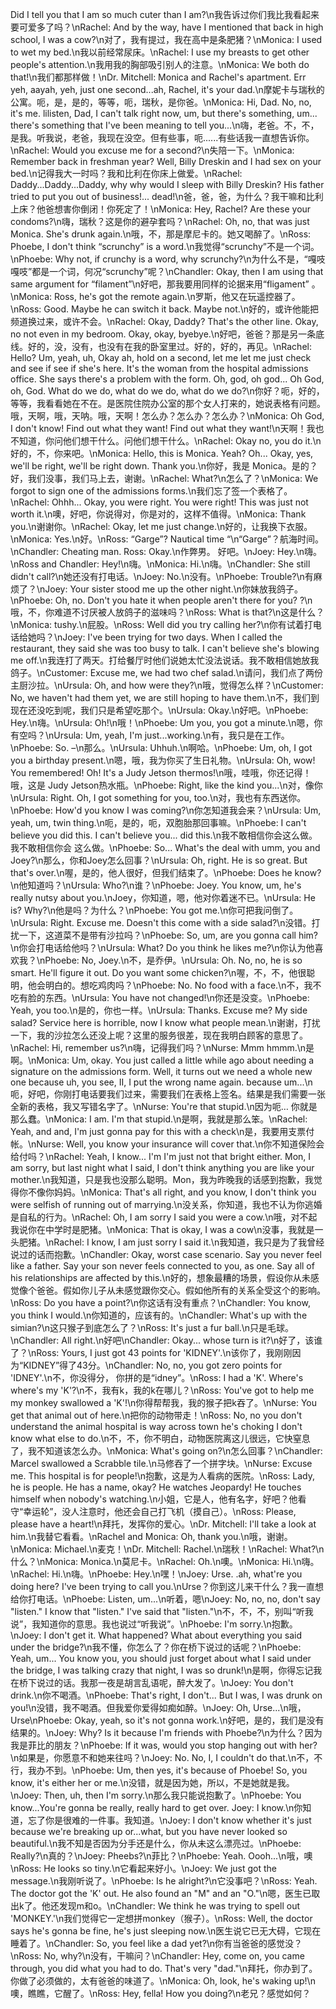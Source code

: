 Did I tell you that I am so much cuter than I am?\n我告诉过你们我比我看起来要可爱多了吗？\nRachel: And by the way, have I mentioned that back in high school, I was a cow?\n对了，我有提过，我在高中是条肥猪？\nMonica: I used to wet my bed.\n我以前经常尿床。\nRachel: I use my breasts to get other people's attention.\n我用我的胸部吸引别人的注意。\nMonica: We both do that!\n我们都那样做！\nDr. Mitchell: Monica and Rachel's apartment. Err yeh, aayah, yeh, just one second...ah, Rachel, it's your dad.\n摩妮卡与瑞秋的公寓。呃，是，是的，等等，呃，瑞秋，是你爸。\nMonica: Hi, Dad. No, no, it's me. lilisten, Dad, I can't talk right now, um, but there's something, um... there's something that I've been meaning to tell you...\n嗨，老爸。不，不，是我。听我说，老爸，我现在没空。但有些事，呃......有些话我一直想告诉你。\nRachel: Would you excuse me for a second?\n失陪一下。\nMonica: Remember back in freshman year? Well, Billy Dreskin and I had sex on your bed.\n记得我大一时吗？我和比利在你床上做爱。\nRachel: Daddy...Daddy...Daddy, why why would I sleep with Billy Dreskin? His father tried to put you out of business!... dead!\n爸，爸，爸，为什么？我干嘛和比利上床？他爸想害你倒闭！你死定了！\nMonica: Hey, Rachel? Are these your condoms?\n嗨，瑞秋？这是你的避孕套吗？\nRachel: Oh, no, that was just Monica. She's drunk again.\n哦，不，那是摩尼卡的。她又喝醉了。\nRoss: Phoebe, I don't think “scrunchy” is a word.\n我觉得“scrunchy”不是一个词。\nPhoebe: Why not, if crunchy is a word, why scrunchy?\n为什么不是，“嘎吱嘎吱”都是一个词，何况“scrunchy”呢？\nChandler: Okay, then I am using that same argument for “filament”\n好吧，那我要用同样的论据来用“fligament” 。\nMonica: Ross, he's got the remote again.\n罗斯，他又在玩遥控器了。\nRoss: Good. Maybe he can switch it back. Maybe not.\n好的，或许他能把频道换过来，或许不会。\nRachel: Okay, Daddy? That's the other line. Okay, no not even in my bedroom. Okay, okay, byebye.\n好吧，爸爸？那是另一条底线。好的，没，没有，也没有在我的卧室里过。好的，好的，再见。\nRachel: Hello? Um, yeah, uh, Okay ah, hold on a second, let me let me just check and see if see if she's here. It's the woman from the hospital admissions office. She says there's a problem with the form. Oh, god, oh god... Oh God, oh, God. What do we do, what do we do, what do we do?\n你好？呃，好的，等等，我看看她在不在。是医院住院办公室的那个女人打来的，她说表格有问题。哦，天啊，哦，天呐。哦，天啊！怎么办？怎么办？怎么办？\nMonica: Oh God, I don't know! Find out what they want! Find out what they want!\n天啊！我也不知道，你问他们想干什么。问他们想干什么。\nRachel: Okay no, you do it.\n好的，不，你来吧。\nMonica: Hello, this is Monica. Yeah? Oh... Okay, yes, we'll be right, we'll be right down. Thank you.\n你好，我是 Monica。是的？好，我们没事，我们马上去，谢谢。\nRachel: What?\n怎么了？\nMonica: We forgot to sign one of the admissions forms.\n我们忘了签一个表格了。\nRachel: Ohhh... Okay, you were right. You were right! This was just not worth it.\n噢，好吧，你说得对，你是对的，这样不值得。\nMonica: Thank you.\n谢谢你。\nRachel: Okay, let me just change.\n好的，让我换下衣服。\nMonica: Yes.\n好。\nRoss: “Garge”? Nautical time “\n“Garge”？航海时间。\nChandler: Cheating man. Ross: Okay.\n作弊男。 好吧。\nJoey: Hey.\n嗨。\nRoss and Chandler: Hey!\n嗨。\nMonica: Hi.\n嗨。\nChandler: She still didn't call?\n她还没有打电话。\nJoey: No.\n没有。\nPhoebe: Trouble?\n有麻烦了？\nJoey: Your sister stood me up the other night.\n你妹放我鸽子。\nPhoebe: Oh, no. Don't you hate it when people aren't there for you? ?\n哦，不，你难道不讨厌被人放鸽子的滋味吗？\nRoss: What is that?\n这是什么？\nMonica: tushy.\n屁股。\nRoss: Well did you try calling her?\n你有试着打电话给她吗？\nJoey: I've been trying for two days. When I called the restaurant, they said she was too busy to talk. I can't believe she's blowing me off.\n我连打了两天。打给餐厅时他们说她太忙没法说话。我不敢相信她放我鸽子。\nCustomer: Excuse me, we had two chef salad.\n请问，我们点了两份主厨沙拉。\nUrsula: Oh, and how were they?\n哦，觉得怎么样？\nCustomer: No, we haven't had them yet, we are still hoping to have them.\n不，我们到现在还没吃到呢，我们只是希望吃那个。\nUrsula: Okay.\n好吧。\nPhoebe: Hey.\n嗨。\nUrsula: Oh!\n哦！\nPhoebe: Um you, you got a minute.\n嗯，你有空吗？\nUrsula: Um, yeah, I'm just...working.\n有，我只是在工作。\nPhoebe: So. –\n那么。\nUrsula: Uhhuh.\n啊哈。\nPhoebe: Um, oh, I got you a birthday present.\n嗯，哦，我为你买了生日礼物。\nUrsula: Oh, wow! You remembered! Oh! It's a Judy Jetson thermos!\n哦，哇哦，你还记得！哦，这是 Judy Jetson热水瓶。\nPhoebe: Right, like the kind you...\n对，像你\nUrsula: Right. Oh, I got something for you, too.\n对，我也有东西送你。\nPhoebe: How'd you know I was coming?\n你怎知道我会来？\nUrsula: Um, yeah, um, twin thing.\n呃，是的，呃，双胞胎那回事嘛。\nPhoebe: I can't believe you did this. I can't believe you... did this.\n我不敢相信你会这么做。我不敢相信你会 这么做。\nPhoebe: So... What's the deal with umm, you and Joey?\n那么，你和Joey怎么回事？\nUrsula: Oh, right. He is so great. But that's over.\n喔，是的，他人很好，但我们结束了。\nPhoebe: Does he know?\n他知道吗？\nUrsula: Who?\n谁？\nPhoebe: Joey. You know, um, he's really nutsy about you.\nJoey，你知道，嗯，他对你着迷不已。\nUrsula: He is? Why?\n他是吗？为什么？\nPhoebe: You got me.\n你可把我问倒了。\nUrsula: Right. Excuse me. Doesn't this come with a side salad?\n没错。打扰一下，这道菜不是带有沙拉吗？\nPhoebe: So, um, are you gonna call him?\n你会打电话给他吗？\nUrsula: What? Do you think he likes me?\n你认为他喜欢我？\nPhoebe: No, Joey.\n不，是乔伊。\nUrsula: Oh. No, no, he is so smart. He'll figure it out. Do you want some chicken?\n喔，不，不，他很聪明，他会明白的。想吃鸡肉吗？\nPhoebe: No. No food with a face.\n不，我不吃有脸的东西。\nUrsula: You have not changed!\n你还是没变。\nPhoebe: Yeah, you too.\n是的，你也一样。\nUrsula: Thanks. Excuse me? My side salad? Service here is horrible, now I know what people mean.\n谢谢，打扰一下，我的沙拉怎么还没上呢？这里的服务很差，现在我明白顾客的意思了。\nRachel: Hi, remember us?\n嗨，记得我们吗？\nNurse: Mmm hmmm.\n是啊。\nMonica: Um, okay. You just called a little while ago about needing a signature on the admissions form. Well, it turns out we need a whole new one because uh, you see, II, I put the wrong name again. because um...\n呃，好吧，你刚打电话要我们过来，需要我们在表格上签名。结果是我们需要一张全新的表格，我又写错名字了。\nNurse: You're that stupid.\n因为呃… 你就是那么蠢。\nMonica: I am. I'm that stupid.\n是啊，我就是那么笨。\nRachel: Yeah, and and, I'm just gonna pay for this with a check\n是，我要用支票付帐。\nNurse: Well, you know your insurance will cover that.\n你不知道保险会给付吗？\nRachel: Yeah, I know... I'm I'm just not that bright either. Mon, I am sorry, but last night what I said, I don't think anything you are like your mother.\n我知道，只是我也没那么聪明。Mon，我为昨晚我的话感到抱歉，我觉得你不像你妈妈。\nMonica: That's all right, and you know, I don't think you were selfish of running out of marrying.\n没关系，你知道，我也不认为你逃婚是自私的行为。\nRachel: Oh, I am sorry I said you were a cow.\n哦，对不起我说你在中学时是肥猪。\nMonica: That is okay, I was a cow\n没事，我就是一头肥猪。\nRachel: I know, I am just sorry I said it.\n我知道，我只是为了我曾经说过的话而抱歉。\nChandler: Okay, worst case scenario. Say you never feel like a father. Say your son never feels connected to you, as one. Say all of his relationships are affected by this.\n好的，想象最糟的场景，假设你从未感觉像个爸爸。假如你儿子从未感觉跟你交心。假如他所有的关系全受这个的影响。\nRoss: Do you have a point?\n你这话有没有重点？\nChandler: You know, you think I would.\n你知道的，应该有的。\nChandler: What's up with the simian?\n这只猴子到底怎么了？\nRoss: It's just a fur ball.\n只是毛球。\nChandler: All right.\n好吧\nChandler: Okay... whose turn is it?\n好了，该谁了？\nRoss: Yours, I just got 43 points for 'KIDNEY'.\n该你了，我刚刚因为“KIDNEY”得了43分。\nChandler: No, no, you got zero points for 'IDNEY'.\n不，你没得分， 你拼的是“idney”。\nRoss: I had a 'K'. Where's where's my 'K'?\n不，我有k，我的k在哪儿？\nRoss: You've got to help me my monkey swallowed a 'K'!\n你得帮帮我，我的猴子把k吞了。\nNurse: You get that animal out of here.\n把你的动物带走！\nRoss: No, no you don't understand the animal hospital is way across town he's choking I don't know what else to do.\n不，不，你不明白，动物医院离这儿很远，它快窒息了，我不知道该怎么办。\nMonica: What's going on?\n怎么回事？\nChandler: Marcel swallowed a Scrabble tile.\n马修吞了一个拼字块。\nNurse: Excuse me. This hospital is for people!\n抱歉，这是为人看病的医院。\nRoss: Lady, he is people. He has a name, okay? He watches Jeopardy! He touches himself when nobody's watching.\n小姐，它是人，他有名字，好吧？他看守“幸运轮”，没人注意时，他还会自己打飞机（摸自己）。\nRoss: Please, please have a heart!\n拜托，发挥你的爱心。\nDr. Mitchell: I'll take a look at him.\n我替它看看。\nRachel and Monica: Oh, thank you.\n哦，谢谢。\nMonica: Michael.\n麦克！\nDr. Mitchell: Rachel.\n瑞秋！\nRachel: What?\n什么？\nMonica: Monica.\n莫尼卡。\nRachel: Oh.\n噢。\nMonica: Hi.\n嗨。\nRachel: Hi.\n嗨。\nPhoebe: Hey.\n嘿！\nJoey: Urse. .ah, what're you doing here? I've been trying to call you.\nUrse？你到这儿来干什么？我一直想给你打电话。\nPhoebe: Listen, um...\n听着，嗯\nJoey: No, no, no, don't say "listen." I know that "listen." I've said that "listen."\n不，不，不，别叫“听我说”，我知道你的意思。我也说过“听我说”。\nPhoebe: I'm sorry.\n抱歉。\nJoey: I don't get it. What happened? What about everything you said under the bridge?\n我不懂，你怎么了？你在桥下说过的话呢？\nPhoebe: Yeah, um... You know you, you should just forget about what I said under the bridge, I was talking crazy that night, I was so drunk!\n是啊，你得忘记我在桥下说过的话。我那一夜是胡言乱语呢，醉大发了。\nJoey: You don't drink.\n你不喝酒。\nPhoebe: That's right, I don't... But I was, I was drunk on you!\n没错，我不喝酒。但我爱你爱得如痴如醉。\nJoey: Oh, Urse...\n哦，Urse\nPhoebe: Okay, yeah, so it's not gonna work.\n好吧，是的，我们是没有结果的。\nJoey: Why? Is it because I'm friends with Phoebe?\n为什么？因为我是菲比的朋友？\nPhoebe: If it was, would you stop hanging out with her?\n如果是，你愿意不和她来往吗？\nJoey: No. No, I, I couldn't do that.\n不，不行，我办不到。\nPhoebe: Um, then yes, it's because of Phoebe! So, you know, it's either her or me.\n没错，就是因为她，所以，不是她就是我。\nJoey: Then, uh, then I'm sorry.\n那么我只能说抱歉了。\nPhoebe: You know...You're gonna be really, really hard to get over. Joey: I know.\n你知道，忘了你是很难的一件事。我知道。\nJoey: I don't know whether it's just because we're breaking up or...what, but you have never looked so beautiful.\n我不知是否因为分手还是什么，你从未这么漂亮过。\nPhoebe: Really?\n真的？\nJoey: Pheebs?\n菲比？\nPhoebe: Yeah. Oooh...\n哦，噢\nRoss: He looks so tiny.\n它看起来好小。\nJoey: We just got the message.\n我刚听说了。\nPhoebe: Is he alright?\n它没事吧？\nRoss: Yeah. The doctor got the 'K' out. He also found an "M" and an "O."\n嗯，医生已取出k了。他还发现m和o。\nChandler: We think he was trying to spell out 'MONKEY.'\n我们觉得它一定想拼monkey（猴子）。\nRoss: Well, the doctor says he's gonna be fine, he's just sleeping now.\n医生说它已无大碍，它现在睡着了。\nChandler: So, you feel like a dad yet?\n你有当爸爸的感觉没？\nRoss: No, why?\n没有，干嘛问？\nChandler: Hey, come on, you came through, you did what you had to do. That's very "dad."\n拜托，你办到了。你做了必须做的，太有爸爸的味道了。\nMonica: Oh, look, he's waking up!\n噢，瞧瞧，它醒了。\nRoss: Hey, fella! How you doing?\n老兄？感觉如何？
        